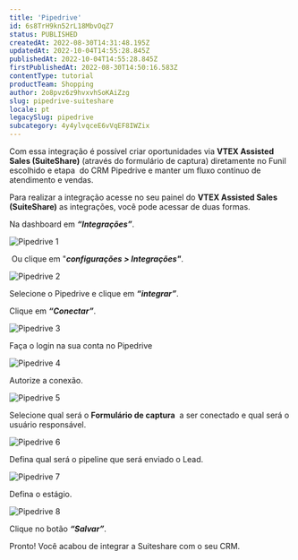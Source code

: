 ```yaml
---
title: 'Pipedrive'
id: 6s8TrH9kn52rL18MbvOqZ7
status: PUBLISHED
createdAt: 2022-08-30T14:31:48.195Z
updatedAt: 2022-10-04T14:55:28.845Z
publishedAt: 2022-10-04T14:55:28.845Z
firstPublishedAt: 2022-08-30T14:50:16.583Z
contentType: tutorial
productTeam: Shopping
author: 2o8pvz6z9hvxvhSoKAiZzg
slug: pipedrive-suiteshare
locale: pt
legacySlug: pipedrive
subcategory: 4y4ylvqceE6vVqEF8IWZix
---
```


Com essa integração é possível criar oportunidades via **VTEX Assisted Sales (SuiteShare)** (através do formulário de captura) diretamente no Funil escolhido e etapa  do CRM Pipedrive e manter um fluxo contínuo de atendimento e vendas.

Para realizar a integração acesse no seu painel do **VTEX Assisted Sales (SuiteShare)** as integrações, você pode acessar de duas formas. 

Na dashboard em _**“Integrações”**_.

![Pipedrive 1](https://images.ctfassets.net/alneenqid6w5/2VCqCuAJgX4c5kqnBx3YnN/e9142c549e1f18a21005b50f10cf71b5/Screenshot_2022-08-30_at_11-33-50_Pipedrive.png)

 Ou clique em "_**configurações > Integrações"**_.

![Pipedrive 2](https://images.ctfassets.net/alneenqid6w5/Nhn2eGDJpBtVFFthvQZ7U/d51faa28f026a4255e20f25265770e43/Screenshot_2022-08-30_at_11-36-20_Pipedrive.png)

Selecione o Pipedrive e clique em _**“integrar”**_.

Clique em _**“Conectar”**_.

![Pipedrive 3](https://images.ctfassets.net/alneenqid6w5/1g0sbuLweixaeJlazFhYFU/1168f8512f4aeb0cbde1b193caffe409/Screenshot_2022-08-30_at_11-36-25_Pipedrive.png)

Faça o login na sua conta no Pipedrive

![Pipedrive 4](https://images.ctfassets.net/alneenqid6w5/3TD2H7RDO8b0dqMvkqSJ4N/d4a63437da3d6cce788843c33ac9c173/Screenshot_2022-08-30_at_11-36-30_Pipedrive.png)

Autorize a conexão.

![Pipedrive 5](https://images.ctfassets.net/alneenqid6w5/2kQRACyZzHp6Dw0VrHGXrc/5ae1be25734616fc3d4488621b13c272/Screenshot_2022-08-30_at_11-36-35_Pipedrive.png)

Selecione qual será o **Formulário de captura**  a ser conectado e qual será o usuário responsável. 

![Pipedrive 6](https://images.ctfassets.net/alneenqid6w5/3CCTVLOTW1c1dMXTmwFNQG/9fbfe42bf7a3caf548b9ccfb7770f330/Screenshot_2022-08-30_at_11-36-39_Pipedrive.png)

Defina qual será o pipeline que será enviado o Lead.

![Pipedrive 7](https://images.ctfassets.net/alneenqid6w5/6E6RhqVHWwvGFmgCpMjga8/2e5add02161795cc1bc8abe9a676030e/Screenshot_2022-08-30_at_11-36-43_Pipedrive.png)

Defina o estágio.

![Pipedrive 8](https://images.ctfassets.net/alneenqid6w5/6ReBh9zp1bL3Eqe5ibku1E/81b25ef6129bb6f68d38a949ebf7e991/Screenshot_2022-08-30_at_11-36-50_Pipedrive.png)

Clique no botão _**“Salvar”**_. 

Pronto! Você acabou de integrar a Suiteshare com o seu CRM.
